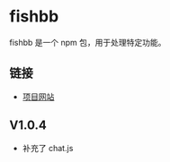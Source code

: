 # fishbb

fishbb 是一个 npm 包，用于处理特定功能。

## 链接

- [项目网站](http://www.60score.com)

## V1.0.4

- 补充了 chat.js
